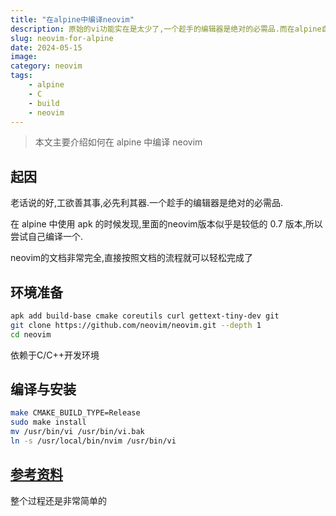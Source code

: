 ```yaml
---
title: "在alpine中编译neovim"
description: 原始的vi功能实在是太少了,一个趁手的编辑器是绝对的必需品.而在alpine自带neovim版本太低了,所以考虑编译一个neovim出来自己用
slug: neovim-for-alpine
date: 2024-05-15
image:
category: neovim
tags:
    - alpine
    - C
    - build
    - neovim
---
```


> 本文主要介绍如何在 alpine 中编译 neovim

## 起因

老话说的好,工欲善其事,必先利其器.一个趁手的编辑器是绝对的必需品.

在 alpine 中使用 apk 的时候发现,里面的neovim版本似乎是较低的 0.7 版本,所以尝试自己编译一个.

neovim的文档非常完全,直接按照文档的流程就可以轻松完成了

## 环境准备

```sh
apk add build-base cmake coreutils curl gettext-tiny-dev git
git clone https://github.com/neovim/neovim.git --depth 1
cd neovim
```

依赖于C/C++开发环境

## 编译与安装

```sh
make CMAKE_BUILD_TYPE=Release
sudo make install
mv /usr/bin/vi /usr/bin/vi.bak
ln -s /usr/local/bin/nvim /usr/bin/vi
```

## [参考资料](https://github.com/neovim/neovim/blob/master/BUILD.md#build-prerequisites)

整个过程还是非常简单的
